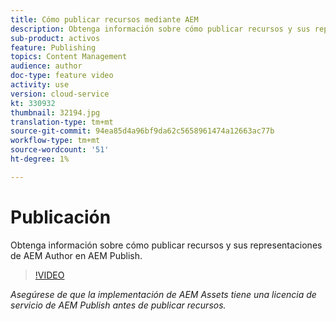 ```yaml
---
title: Cómo publicar recursos mediante AEM
description: Obtenga información sobre cómo publicar recursos y sus representaciones de AEM Author en AEM Publish.
sub-product: activos
feature: Publishing
topics: Content Management
audience: author
doc-type: feature video
activity: use
version: cloud-service
kt: 330932
thumbnail: 32194.jpg
translation-type: tm+mt
source-git-commit: 94ea85d4a96bf9da62c5658961474a12663ac77b
workflow-type: tm+mt
source-wordcount: '51'
ht-degree: 1%

---
```



# Publicación

Obtenga información sobre cómo publicar recursos y sus representaciones de AEM Author en AEM Publish.

>[!VIDEO](https://video.tv.adobe.com/v/330932/?quality=12&learn=on&hidetitle=true)

_Asegúrese de que la implementación de AEM Assets tiene una licencia de servicio de AEM Publish antes de publicar recursos._